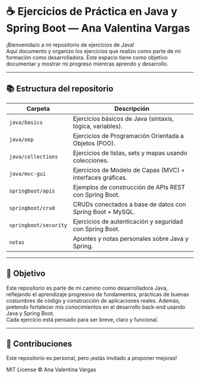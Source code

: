 
# ☕ Ejercicios de Práctica en Java y Spring Boot — Ana Valentina Vargas

¡Bienvenida/o a mi repositorio de ejercicios de Java!  
Aquí documento y organizo los ejercicios que realizo como parte de mi formación como desarrolladora.
Este espacio tiene como objetivo documentar y mostrar mi progreso mientras aprendo y desarrollo.

---

## 📚 Estructura del repositorio

| Carpeta               | Descripción                                                  |
|------------------------|-------------------------------------------------------------|
| `java/basics`          | Ejercicios básicos de Java (sintaxis, lógica, variables).    |
| `java/oop`             | Ejercicios de Programación Orientada a Objetos (POO).        |
| `java/collections`     | Ejercicios de listas, sets y mapas usando colecciones.       |
| `java/mvc-gui`         | Ejercicios de Modelo de Capas (MVC) + interfaces gráficas.   |
| `springboot/apis`      | Ejemplos de construcción de APIs REST con Spring Boot.       |
| `springboot/crud`      | CRUDs conectados a base de datos con Spring Boot + MySQL.    |
| `springboot/security`  | Ejercicios de autenticación y seguridad con Spring Boot.     |
| `notas`                | Apuntes y notas personales sobre Java y Spring.             |

---

## 🚀 Objetivo

Este repositorio es parte de mi camino como desarrolladora Java, reflejando el aprendizaje progresivo de fundamentos,
prácticas de buenas costumbres de código y construcción de aplicaciones reales.
Además, pretendo fortalecer mis conocimientos en el desarrollo back-end usando Java y Spring Boot.  
Cada ejercicio está pensado para ser breve, claro y funcional.

---

## 🤝 Contribuciones

Este repositorio es personal, pero ¡estás invitado a proponer mejoras!

MIT License © Ana Valentina Vargas
